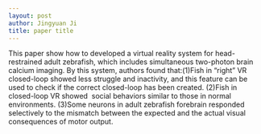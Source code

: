 ```yaml
---
layout: post
author: Jingyuan Ji
title: paper title
---
```


This paper show how to developed a virtual reality system for head-restrained adult zebrafish, which includes simultaneous two-photon brain calcium imaging. By this system, authors found that:(1)Fish in “right” VR closed-loop showed less struggle and inactivity, and this feature can be used to check if the correct closed-loop has been created. (2)Fish in closed-loop VR showed  social behaviors similar to those in normal environments. (3)Some neurons in adult zebrafish forebrain responded selectively to the mismatch between the expected and the actual visual consequences of motor output.
